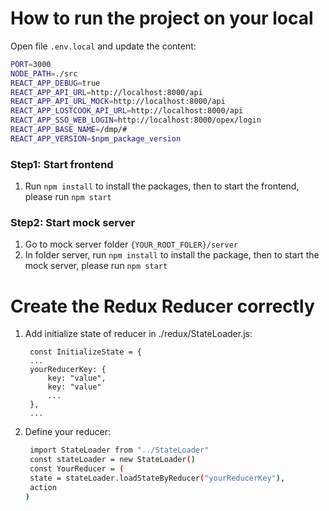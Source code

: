# How to run the project on your local

Open file `.env.local` and update the content:

```sh
PORT=3000
NODE_PATH=./src
REACT_APP_DEBUG=true
REACT_APP_API_URL=http://localhost:8000/api
REACT_APP_API_URL_MOCK=http://localhost:8000/api
REACT_APP_LOSTCOOK_API_URL=http://localhost:8000/api
REACT_APP_SSO_WEB_LOGIN=http://localhost:8000/opex/login
REACT_APP_BASE_NAME=/dmp/#
REACT_APP_VERSION=$npm_package_version
```

### Step1: Start frontend

1. Run `npm install` to install the packages, then to start the frontend, please run `npm start`

### Step2: Start mock server

1. Go to mock server folder `{YOUR_ROOT_FOLER}/server`
2. In folder server, run `npm install` to install the package, then to start the mock server, please run `npm start`

# Create the Redux Reducer correctly
1. Add initialize state of reducer in ./redux/StateLoader.js:
   ```ssh
    const InitializeState = {
    ...
    yourReducerKey: {
        key: "value",
        key: "value"
        ...
    },
    ...
   ```
2. Define your reducer:
   ```sh
    import StateLoader from "../StateLoader"
    const stateLoader = new StateLoader()
    const YourReducer = (
    state = stateLoader.loadStateByReducer("yourReducerKey"),
    action
   )
   ```
   
